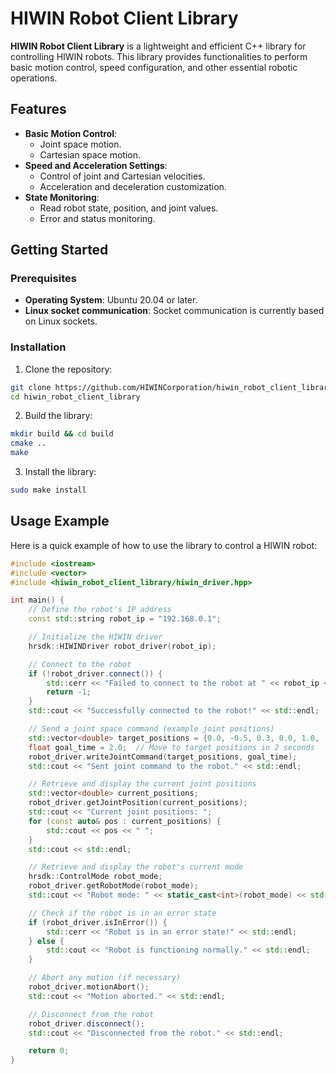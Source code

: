 # HIWIN Robot Client Library

**HIWIN Robot Client Library** is a lightweight and efficient C++ library for controlling HIWIN robots. This library provides functionalities to perform basic motion control, speed configuration, and other essential robotic operations.

## Features
- **Basic Motion Control**: 
  - Joint space motion.
  - Cartesian space motion.
- **Speed and Acceleration Settings**: 
  - Control of joint and Cartesian velocities.
  - Acceleration and deceleration customization.
- **State Monitoring**: 
  - Read robot state, position, and joint values.
  - Error and status monitoring.

## Getting Started

### Prerequisites
  - **Operating System**: Ubuntu 20.04 or later.
  - **Linux socket communication**: Socket communication is currently based on Linux sockets.

### Installation
1. Clone the repository:
```bash
git clone https://github.com/HIWINCorporation/hiwin_robot_client_library.git
cd hiwin_robot_client_library
```
2. Build the library:
```bash
mkdir build && cd build
cmake ..
make
```
3. Install the library:
```bash
sudo make install
```

## Usage Example
Here is a quick example of how to use the library to control a HIWIN robot:
```cpp
#include <iostream>
#include <vector>
#include <hiwin_robot_client_library/hiwin_driver.hpp>

int main() {
    // Define the robot's IP address
    const std::string robot_ip = "192.168.0.1";

    // Initialize the HIWIN driver
    hrsdk::HIWINDriver robot_driver(robot_ip);

    // Connect to the robot
    if (!robot_driver.connect()) {
        std::cerr << "Failed to connect to the robot at " << robot_ip << std::endl;
        return -1;
    }
    std::cout << "Successfully connected to the robot!" << std::endl;

    // Send a joint space command (example joint positions)
    std::vector<double> target_positions = {0.0, -0.5, 0.3, 0.0, 1.0, -0.2}; // In radians
    float goal_time = 2.0;  // Move to target positions in 2 seconds
    robot_driver.writeJointCommand(target_positions, goal_time);
    std::cout << "Sent joint command to the robot." << std::endl;

    // Retrieve and display the current joint positions
    std::vector<double> current_positions;
    robot_driver.getJointPosition(current_positions);
    std::cout << "Current joint positions: ";
    for (const auto& pos : current_positions) {
        std::cout << pos << " ";
    }
    std::cout << std::endl;

    // Retrieve and display the robot's current mode
    hrsdk::ControlMode robot_mode;
    robot_driver.getRobotMode(robot_mode);
    std::cout << "Robot mode: " << static_cast<int>(robot_mode) << std::endl;

    // Check if the robot is in an error state
    if (robot_driver.isInError()) {
        std::cerr << "Robot is in an error state!" << std::endl;
    } else {
        std::cout << "Robot is functioning normally." << std::endl;
    }

    // Abort any motion (if necessary)
    robot_driver.motionAbort();
    std::cout << "Motion aborted." << std::endl;

    // Disconnect from the robot
    robot_driver.disconnect();
    std::cout << "Disconnected from the robot." << std::endl;

    return 0;
}

```